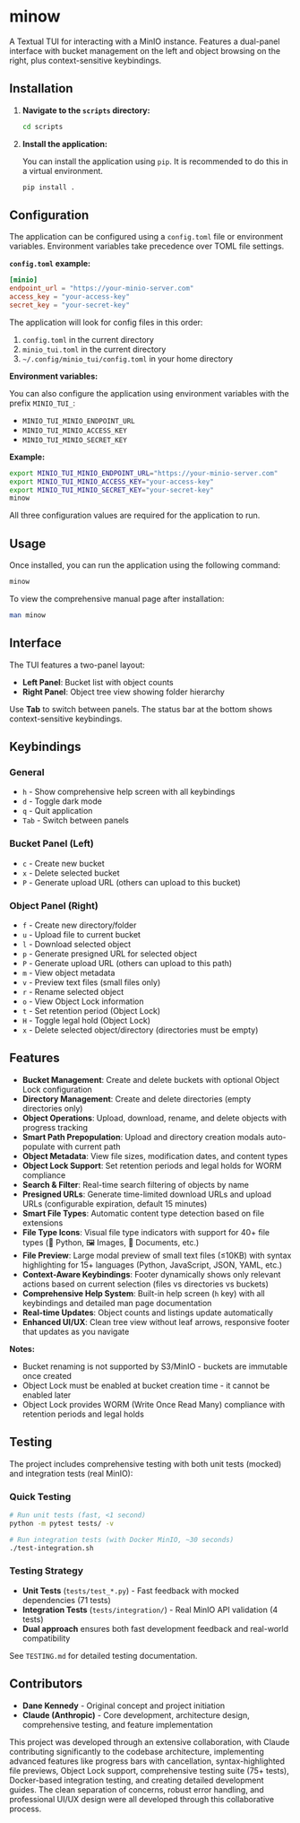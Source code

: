 # minow

A Textual TUI for interacting with a MinIO instance. Features a dual-panel interface with bucket management on the left and object browsing on the right, plus context-sensitive keybindings.

## Installation

1.  **Navigate to the `scripts` directory:**

    ```bash
    cd scripts
    ```

2.  **Install the application:**

    You can install the application using `pip`. It is recommended to do this in a virtual environment.

    ```bash
    pip install .
    ```

## Configuration

The application can be configured using a `config.toml` file or environment variables. Environment variables take precedence over TOML file settings.

**`config.toml` example:**

```toml
[minio]
endpoint_url = "https://your-minio-server.com"
access_key = "your-access-key"
secret_key = "your-secret-key"
```

The application will look for config files in this order:
1. `config.toml` in the current directory
2. `minio_tui.toml` in the current directory  
3. `~/.config/minio_tui/config.toml` in your home directory

**Environment variables:**

You can also configure the application using environment variables with the prefix `MINIO_TUI_`:
- `MINIO_TUI_MINIO_ENDPOINT_URL`
- `MINIO_TUI_MINIO_ACCESS_KEY`
- `MINIO_TUI_MINIO_SECRET_KEY`

**Example:**
```bash
export MINIO_TUI_MINIO_ENDPOINT_URL="https://your-minio-server.com"
export MINIO_TUI_MINIO_ACCESS_KEY="your-access-key"
export MINIO_TUI_MINIO_SECRET_KEY="your-secret-key"
minow
```

All three configuration values are required for the application to run.

## Usage

Once installed, you can run the application using the following command:

```bash
minow
```

To view the comprehensive manual page after installation:

```bash
man minow
```

## Interface

The TUI features a two-panel layout:

- **Left Panel**: Bucket list with object counts
- **Right Panel**: Object tree view showing folder hierarchy

Use **Tab** to switch between panels. The status bar at the bottom shows context-sensitive keybindings.

## Keybindings

### General
- `h` - Show comprehensive help screen with all keybindings
- `d` - Toggle dark mode
- `q` - Quit application
- `Tab` - Switch between panels

### Bucket Panel (Left)
- `c` - Create new bucket
- `x` - Delete selected bucket
- `P` - Generate upload URL (others can upload to this bucket)

### Object Panel (Right)
- `f` - Create new directory/folder
- `u` - Upload file to current bucket
- `l` - Download selected object
- `p` - Generate presigned URL for selected object
- `P` - Generate upload URL (others can upload to this path)
- `m` - View object metadata
- `v` - Preview text files (small files only)
- `r` - Rename selected object
- `o` - View Object Lock information
- `t` - Set retention period (Object Lock)
- `H` - Toggle legal hold (Object Lock)
- `x` - Delete selected object/directory (directories must be empty)

## Features

- **Bucket Management**: Create and delete buckets with optional Object Lock configuration
- **Directory Management**: Create and delete directories (empty directories only)
- **Object Operations**: Upload, download, rename, and delete objects with progress tracking
- **Smart Path Prepopulation**: Upload and directory creation modals auto-populate with current path
- **Object Metadata**: View file sizes, modification dates, and content types
- **Object Lock Support**: Set retention periods and legal holds for WORM compliance
- **Search & Filter**: Real-time search filtering of objects by name
- **Presigned URLs**: Generate time-limited download URLs and upload URLs (configurable expiration, default 15 minutes) 
- **Smart File Types**: Automatic content type detection based on file extensions
- **File Type Icons**: Visual file type indicators with support for 40+ file types (🐍 Python, 🖼️ Images, 📄 Documents, etc.)
- **File Preview**: Large modal preview of small text files (≤10KB) with syntax highlighting for 15+ languages (Python, JavaScript, JSON, YAML, etc.)
- **Context-Aware Keybindings**: Footer dynamically shows only relevant actions based on current selection (files vs directories vs buckets)
- **Comprehensive Help System**: Built-in help screen (`h` key) with all keybindings and detailed man page documentation
- **Real-time Updates**: Object counts and listings update automatically
- **Enhanced UI/UX**: Clean tree view without leaf arrows, responsive footer that updates as you navigate

**Notes:** 
- Bucket renaming is not supported by S3/MinIO - buckets are immutable once created
- Object Lock must be enabled at bucket creation time - it cannot be enabled later
- Object Lock provides WORM (Write Once Read Many) compliance with retention periods and legal holds

## Testing

The project includes comprehensive testing with both unit tests (mocked) and integration tests (real MinIO):

### Quick Testing
```bash
# Run unit tests (fast, <1 second)
python -m pytest tests/ -v

# Run integration tests (with Docker MinIO, ~30 seconds)
./test-integration.sh
```

### Testing Strategy
- **Unit Tests** (`tests/test_*.py`) - Fast feedback with mocked dependencies (71 tests)
- **Integration Tests** (`tests/integration/`) - Real MinIO API validation (4 tests)
- **Dual approach** ensures both fast development feedback and real-world compatibility

See `TESTING.md` for detailed testing documentation.

## Contributors

- **Dane Kennedy** - Original concept and project initiation
- **Claude (Anthropic)** - Core development, architecture design, comprehensive testing, and feature implementation

This project was developed through an extensive collaboration, with Claude contributing significantly to the codebase architecture, implementing advanced features like progress bars with cancellation, syntax-highlighted file previews, Object Lock support, comprehensive testing suite (75+ tests), Docker-based integration testing, and creating detailed development guides. The clean separation of concerns, robust error handling, and professional UI/UX design were all developed through this collaborative process.
